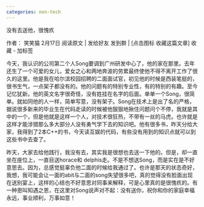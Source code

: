 ```yaml
---
categories: non-tech
---
```

没有去送他，很愧疚

作者： 笑笑猫 2月17日 阅读原文 | 发给好友 发到群  |  [点击图标 收藏这篇文章] 收藏 - 加标签

今天，我认识的公司第二个人Song要调到广州研发中心了，他的家在那里。去年还生了一个可爱的女儿，爱女之心和两地奔波的劳累最终使他不得不离开工作了很久的这里。他是我在哈尔滨校园招聘的二面面试官，初见他的时候是西装笔挺的，很书生气，一点架子都没有的。他的问题有的特别专业性，有的特别的有趣。至今记忆犹新。他的英文名字很奇怪，没有姓挂在名字的后面。单单一个Song，很简单。就如同他的人一样，简单写意，没有架子。Song在技术上是出了名的严格，据说很多新来的毕业生在代码走读的时候被他狠狠地揪住问题问个不停，我就是其中的一个，但是他就是这样一个人，对技术很狂热，不带有一丝的马虎。也许就是这样才能涉猎那么多大部分人没有勇气学下去的知识吧。他有很多书，昨天分给大家，我得到了2本C++的书，今天读互娱的代码，有些没有用到的知识点就可以到这些书中去查了。

昨天，大家去给他践行，我没有去，其实我是很想也去送一下他的。但是，却一直坐在座位上，一直目送horace和 delphis走。不是不想送Song，而是实在是不好意思去。因为，总感觉挺辜负他二面的时候给我通过了。也许是那天的状态奇好，我想，我可能会让一面的abit与二面的song失望很多吧，真的觉得没有脸面出现在送别宴上，这样的心结也不好意思对同事来解释，可是心里真的是很愧疚的。有一种恩叫知遇之恩，在这里对Song说声对不起：没有送你，祝你和你的家庭幸福永远，事业顺利，万事如意！


